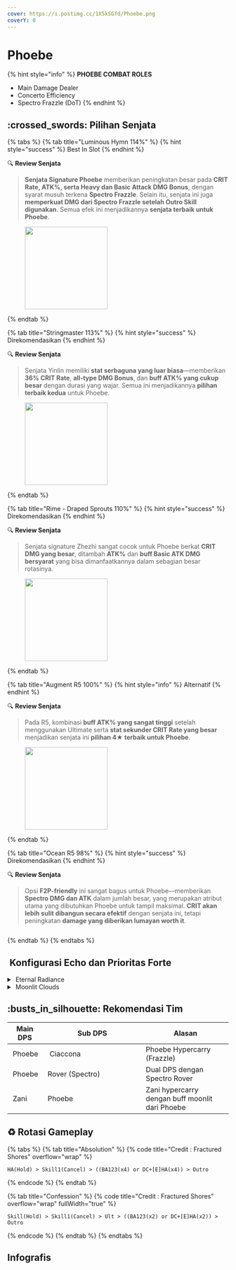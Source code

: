 ```yaml
---
cover: https://i.postimg.cc/1X5kSGfd/Phoebe.png
coverY: 0
---
```


# Phoebe

{% hint style="info" %}
**PHOEBE COMBAT ROLES**

* Main Damage Dealer
* Concerto Efficiency
* Spectro Frazzle (DoT)
{% endhint %}

## :crossed\_swords: Pilihan Senjata

{% tabs %}
{% tab title="Luminous Hymn 114%" %}
{% hint style="success" %}
Best In Slot
{% endhint %}

:mag: **Review Senjata**

> **Senjata Signature Phoebe** memberikan peningkatan besar pada **CRIT Rate, ATK%, serta Heavy dan Basic Attack DMG Bonus**, dengan syarat musuh terkena **Spectro Frazzle**. Selain itu, senjata ini juga **memperkuat DMG dari Spectro Frazzle setelah Outro Skill digunakan**. Semua efek ini menjadikannya **senjata terbaik untuk Phoebe**.

<figure><img src="https://wuthering.wiki/img/weapon_21050046.png" alt="" width="188"><figcaption></figcaption></figure>
{% endtab %}

{% tab title="Stringmaster 113%" %}
{% hint style="success" %}
Direkomendasikan
{% endhint %}

:mag: **Review Senjata**

> Senjata Yinlin memiliki **stat serbaguna yang luar biasa**—memberikan **36% CRIT Rate**, **all-type DMG Bonus**, dan **buff ATK% yang cukup besar** dengan durasi yang wajar. Semua ini menjadikannya **pilihan terbaik kedua** untuk Phoebe.

<figure><img src="https://wuthering.wiki/img/weapon_21050016.png" alt="" width="188"><figcaption></figcaption></figure>
{% endtab %}

{% tab title="Rime - Draped Sprouts 110%" %}
{% hint style="success" %}
Direkomendasikan
{% endhint %}

:mag: **Review Senjata**

> Senjata signature Zhezhi sangat cocok untuk Phoebe berkat **CRIT DMG yang besar**, ditambah **ATK%** dan **buff Basic ATK DMG bersyarat** yang bisa dimanfaatkannya dalam sebagian besar rotasinya.

<figure><img src="https://wuthering.wiki/img/weapon_21050026.png" alt="" width="188"><figcaption></figcaption></figure>
{% endtab %}

{% tab title="Augment R5 100%" %}
{% hint style="info" %}
Alternatif
{% endhint %}

:mag: **Review Senjata**

> Pada R5, kombinasi **buff ATK% yang sangat tinggi** setelah menggunakan Ultimate serta **stat sekunder CRIT Rate yang besar** menjadikan senjata ini **pilihan 4★ terbaik untuk Phoebe**.

<figure><img src="https://wuthering.wiki/img/weapon_21050074.png" alt="" width="188"><figcaption></figcaption></figure>
{% endtab %}

{% tab title="Ocean R5 98%" %}
{% hint style="success" %}
Direkomendasikan
{% endhint %}

:mag: **Review Senjata**

> Opsi **F2P-friendly** ini sangat bagus untuk Phoebe—memberikan **Spectro DMG dan ATK** dalam jumlah besar, yang merupakan atribut utama yang dibutuhkan Phoebe untuk tampil maksimal. **CRIT akan lebih sulit dibangun secara efektif** dengan senjata ini, tetapi peningkatan **damage yang diberikan lumayan worth it**.

<figure><img src="https://wuthering.wiki/img/weapon_21050027.png" alt=""><figcaption></figcaption></figure>
{% endtab %}
{% endtabs %}

## <img src="https://wuthering.wiki/img/item_10.png" alt="" data-size="line"> Konfigurasi Echo dan Prioritas Forte

<details>

<summary><img src="https://wuthering.wiki/img/fettericon_11.png" alt="" data-size="line"> Eternal Radiance</summary>

Nightmare: Mourning Aix - (CR% / CDM%)

<img src="https://wuthering.wiki/img/monster_330000200.png" alt="" data-size="original">

**Echo Set**

* 3 - <mark style="color:yellow;">**Spectro DMG**</mark> bonus%
* 3 - <mark style="color:yellow;">**Spectro DMG**</mark> bonus%
* 1 - ATK%
* 1 - ATK%

**Prioritas Echo Substat**

* CR% / CDM%
* ER% (110% - 130% ER)
* ATK%
* Heavy ATK%
* Basic ATK%
* Flat ATK

**Prioritas Forte**

Forte > Libe > Reso skill > Intro > BA

</details>

<details>

<summary><img src="https://wuthering.wiki/img/fettericon_8.png" alt="" data-size="line"> Moonlit Clouds</summary>

Impermenance Heron - CR% / CDM%

<img src="https://wuthering.wiki/img/monster_330000030.png" alt="" data-size="original">

**Echo Set**

* 3 - <mark style="color:yellow;">**Spectro DMG**</mark> bonus%
* 3 - <mark style="color:yellow;">**Spectro DMG**</mark> bonus%
* 1 - ATK%
* 1 - ATK%

**Prioritas Echo Substat**

* CR% / CDM%
* ER% (110% - 130% ER)
* ATK%
* Heavy ATK%
* Basic ATK%
* Flat ATK

**Prioritas Forte**

Forte > Libe > Reso skill > Intro > BA

</details>

## :busts\_in\_silhouette: Rekomendasi Tim

<table><thead><tr><th>Main DPS</th><th width="211.8193359375">Sub DPS</th><th>Alasan</th></tr></thead><tbody><tr><td><img src="https://i.postimg.cc/mrTfVWTR/Phoebe-Icon.png" alt="" data-size="line"><img src="https://wuthering.wiki/img/fettericon_11.png" alt="" data-size="line"> Phoebe</td><td><img src="https://i.postimg.cc/SRNJN9dk/Ciaccona.png" alt="" data-size="line"><img src="https://wuthering.wiki/img/fettericon_16.png" alt="" data-size="line"> <img src="https://wuthering.wiki/img/fettericon_8.png" alt="" data-size="line"> Ciaccona</td><td>Phoebe Hypercarry (Frazzle)</td></tr><tr><td><img src="https://i.postimg.cc/mrTfVWTR/Phoebe-Icon.png" alt="" data-size="line"><img src="https://wuthering.wiki/img/fettericon_11.png" alt="" data-size="line"> Phoebe</td><td><img src="https://i.postimg.cc/6qppPGwW/Rover-Male-Icon.png" alt="" data-size="line"><img src="https://wuthering.wiki/img/fettericon_11.png" alt="" data-size="line"> Rover (Spectro)</td><td>Dual DPS dengan Spectro Rover</td></tr><tr><td><img src="https://i.postimg.cc/g02Nqx05/Zani-icon.png" alt="" data-size="line"><img src="https://wuthering.wiki/img/fettericon_11.png" alt="" data-size="line"> Zani</td><td><img src="https://i.postimg.cc/mrTfVWTR/Phoebe-Icon.png" alt="" data-size="line"><img src="https://wuthering.wiki/img/fettericon_8.png" alt="" data-size="line"> Phoebe</td><td>Zani hypercarry dengan buff moonlit dari Phoebe</td></tr></tbody></table>

## :recycle: Rotasi Gameplay

{% tabs %}
{% tab title="Absolution" %}
{% code title="Credit : Fractured Shores" overflow="wrap" %}
```
HA(Hold) > Skill1(Cancel) > ((BA123(x4) or DC+[E]HA(x4)) > Outro
```
{% endcode %}
{% endtab %}

{% tab title="Confession" %}
{% code title="Credit : Fractured Shores" overflow="wrap" fullWidth="true" %}
```
Skill(Hold) > Skill1(Cancel) > Ult > ((BA123(x2) or DC+[E]HA(x2)) > Outro
```
{% endcode %}
{% endtab %}
{% endtabs %}

## Infografis

<figure><img src="https://i.postimg.cc/gJ1VsVV4/Phoebe-Revisi.png" alt=""><figcaption></figcaption></figure>
